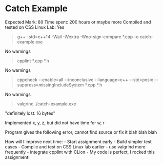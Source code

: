 # Catch Example

Expected Mark: 80
Time spent: 200 hours or maybe more
Compiled and tested on CSS Linux Lab: Yes

> g++ -std=c++14 -Wall -Wextra -Wno-sign-compare *.cpp -o catch-example.exe

No warnings

> cpplint *.cpp *.h

No warnings

> cppcheck --enable=all --inconclusive --language=c++ --std=posix --suppress=missingIncludeSystem *.cpp *.h

No warnings

> valgrind ./catch-example.exe

"definitely lost: 16 bytes"


Implemented x, y, z, but did not have time for w, r

Program gives the following error, cannot find source or fix it
            blah blah blah

How will I improve next time:
    - Start assignment early
    - Build simpler test cases
    - Compile and test on CSS Linux lab earlier
    - use valgrind more frequently
    - integrate cpplint with CLion
    - My code is perfect, I rocked this assignment!




